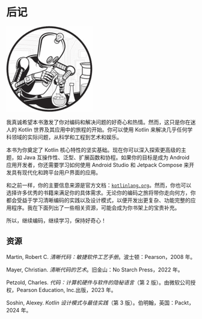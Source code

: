 <hgroup>

# 后记

</hgroup>

![](img/icon.jpg)

我真诚希望本书激发了你对编码和解决问题的好奇心和热情。然而，这只是你在迷人的 Kotlin 世界及其应用中的旅程的开始。你可以使用 Kotlin 来解决几乎任何学科领域的实际问题，从科学和工程到艺术和娱乐。

本书为你奠定了 Kotlin 核心特性的坚实基础。现在你可以深入探索更高级的主题，如 Java 互操作性、泛型、扩展函数和协程。如果你的目标是成为 Android 应用开发者，你还需要学习如何使用 Android Studio 和 Jetpack Compose 来开发具有现代化和跨平台用户界面的应用。

和之前一样，你的主要信息来源是官方文档：[`kotlinlang.org`](https://kotlinlang.org)。然而，你也可以选择许多优秀的书籍来满足你的具体需求。无论你的编码之旅将带你走向何方，你都会受益于学习清晰编码的实践以及设计模式，以便开发出更复杂、功能完整的应用程序。我在下面列出了一些相关资源，可能会成为你书架上的宝贵补充。

所以，继续编码，继续学习，保持好奇心！

## 资源

Martin, Robert C. *清晰代码：敏捷软件工艺手册*。波士顿：Pearson，2008 年。

Mayer, Christian. *清晰代码的艺术*。旧金山：No Starch Press，2022 年。

Petzold, Charles. *代码：计算机硬件与软件的隐秘语言*（第 2 版）。由微软公司授权，Pearson Education, Inc.出版，2023 年。

Soshin, Alexey. *Kotlin 设计模式与最佳实践*（第 3 版）。伯明翰，英国：Packt，2024 年。
